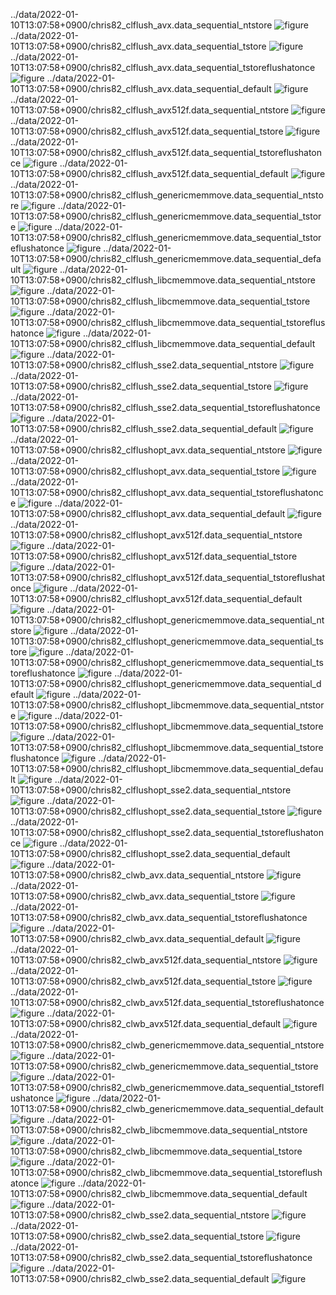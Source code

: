 ../data/2022-01-10T13:07:58+0900/chris82_clflush_avx.data_sequential_ntstore
 ![figure](chris82_clflush_avx.data_sequential_ntstore.png)
../data/2022-01-10T13:07:58+0900/chris82_clflush_avx.data_sequential_tstore
 ![figure](chris82_clflush_avx.data_sequential_tstore.png)
../data/2022-01-10T13:07:58+0900/chris82_clflush_avx.data_sequential_tstoreflushatonce
 ![figure](chris82_clflush_avx.data_sequential_tstoreflushatonce.png)
../data/2022-01-10T13:07:58+0900/chris82_clflush_avx.data_sequential_default
 ![figure](chris82_clflush_avx.data_sequential_default.png)
../data/2022-01-10T13:07:58+0900/chris82_clflush_avx512f.data_sequential_ntstore
 ![figure](chris82_clflush_avx512f.data_sequential_ntstore.png)
../data/2022-01-10T13:07:58+0900/chris82_clflush_avx512f.data_sequential_tstore
 ![figure](chris82_clflush_avx512f.data_sequential_tstore.png)
../data/2022-01-10T13:07:58+0900/chris82_clflush_avx512f.data_sequential_tstoreflushatonce
 ![figure](chris82_clflush_avx512f.data_sequential_tstoreflushatonce.png)
../data/2022-01-10T13:07:58+0900/chris82_clflush_avx512f.data_sequential_default
 ![figure](chris82_clflush_avx512f.data_sequential_default.png)
../data/2022-01-10T13:07:58+0900/chris82_clflush_genericmemmove.data_sequential_ntstore
 ![figure](chris82_clflush_genericmemmove.data_sequential_ntstore.png)
../data/2022-01-10T13:07:58+0900/chris82_clflush_genericmemmove.data_sequential_tstore
 ![figure](chris82_clflush_genericmemmove.data_sequential_tstore.png)
../data/2022-01-10T13:07:58+0900/chris82_clflush_genericmemmove.data_sequential_tstoreflushatonce
 ![figure](chris82_clflush_genericmemmove.data_sequential_tstoreflushatonce.png)
../data/2022-01-10T13:07:58+0900/chris82_clflush_genericmemmove.data_sequential_default
 ![figure](chris82_clflush_genericmemmove.data_sequential_default.png)
../data/2022-01-10T13:07:58+0900/chris82_clflush_libcmemmove.data_sequential_ntstore
 ![figure](chris82_clflush_libcmemmove.data_sequential_ntstore.png)
../data/2022-01-10T13:07:58+0900/chris82_clflush_libcmemmove.data_sequential_tstore
 ![figure](chris82_clflush_libcmemmove.data_sequential_tstore.png)
../data/2022-01-10T13:07:58+0900/chris82_clflush_libcmemmove.data_sequential_tstoreflushatonce
 ![figure](chris82_clflush_libcmemmove.data_sequential_tstoreflushatonce.png)
../data/2022-01-10T13:07:58+0900/chris82_clflush_libcmemmove.data_sequential_default
 ![figure](chris82_clflush_libcmemmove.data_sequential_default.png)
../data/2022-01-10T13:07:58+0900/chris82_clflush_sse2.data_sequential_ntstore
 ![figure](chris82_clflush_sse2.data_sequential_ntstore.png)
../data/2022-01-10T13:07:58+0900/chris82_clflush_sse2.data_sequential_tstore
 ![figure](chris82_clflush_sse2.data_sequential_tstore.png)
../data/2022-01-10T13:07:58+0900/chris82_clflush_sse2.data_sequential_tstoreflushatonce
 ![figure](chris82_clflush_sse2.data_sequential_tstoreflushatonce.png)
../data/2022-01-10T13:07:58+0900/chris82_clflush_sse2.data_sequential_default
 ![figure](chris82_clflush_sse2.data_sequential_default.png)
../data/2022-01-10T13:07:58+0900/chris82_clflushopt_avx.data_sequential_ntstore
 ![figure](chris82_clflushopt_avx.data_sequential_ntstore.png)
../data/2022-01-10T13:07:58+0900/chris82_clflushopt_avx.data_sequential_tstore
 ![figure](chris82_clflushopt_avx.data_sequential_tstore.png)
../data/2022-01-10T13:07:58+0900/chris82_clflushopt_avx.data_sequential_tstoreflushatonce
 ![figure](chris82_clflushopt_avx.data_sequential_tstoreflushatonce.png)
../data/2022-01-10T13:07:58+0900/chris82_clflushopt_avx.data_sequential_default
 ![figure](chris82_clflushopt_avx.data_sequential_default.png)
../data/2022-01-10T13:07:58+0900/chris82_clflushopt_avx512f.data_sequential_ntstore
 ![figure](chris82_clflushopt_avx512f.data_sequential_ntstore.png)
../data/2022-01-10T13:07:58+0900/chris82_clflushopt_avx512f.data_sequential_tstore
 ![figure](chris82_clflushopt_avx512f.data_sequential_tstore.png)
../data/2022-01-10T13:07:58+0900/chris82_clflushopt_avx512f.data_sequential_tstoreflushatonce
 ![figure](chris82_clflushopt_avx512f.data_sequential_tstoreflushatonce.png)
../data/2022-01-10T13:07:58+0900/chris82_clflushopt_avx512f.data_sequential_default
 ![figure](chris82_clflushopt_avx512f.data_sequential_default.png)
../data/2022-01-10T13:07:58+0900/chris82_clflushopt_genericmemmove.data_sequential_ntstore
 ![figure](chris82_clflushopt_genericmemmove.data_sequential_ntstore.png)
../data/2022-01-10T13:07:58+0900/chris82_clflushopt_genericmemmove.data_sequential_tstore
 ![figure](chris82_clflushopt_genericmemmove.data_sequential_tstore.png)
../data/2022-01-10T13:07:58+0900/chris82_clflushopt_genericmemmove.data_sequential_tstoreflushatonce
 ![figure](chris82_clflushopt_genericmemmove.data_sequential_tstoreflushatonce.png)
../data/2022-01-10T13:07:58+0900/chris82_clflushopt_genericmemmove.data_sequential_default
 ![figure](chris82_clflushopt_genericmemmove.data_sequential_default.png)
../data/2022-01-10T13:07:58+0900/chris82_clflushopt_libcmemmove.data_sequential_ntstore
 ![figure](chris82_clflushopt_libcmemmove.data_sequential_ntstore.png)
../data/2022-01-10T13:07:58+0900/chris82_clflushopt_libcmemmove.data_sequential_tstore
 ![figure](chris82_clflushopt_libcmemmove.data_sequential_tstore.png)
../data/2022-01-10T13:07:58+0900/chris82_clflushopt_libcmemmove.data_sequential_tstoreflushatonce
 ![figure](chris82_clflushopt_libcmemmove.data_sequential_tstoreflushatonce.png)
../data/2022-01-10T13:07:58+0900/chris82_clflushopt_libcmemmove.data_sequential_default
 ![figure](chris82_clflushopt_libcmemmove.data_sequential_default.png)
../data/2022-01-10T13:07:58+0900/chris82_clflushopt_sse2.data_sequential_ntstore
 ![figure](chris82_clflushopt_sse2.data_sequential_ntstore.png)
../data/2022-01-10T13:07:58+0900/chris82_clflushopt_sse2.data_sequential_tstore
 ![figure](chris82_clflushopt_sse2.data_sequential_tstore.png)
../data/2022-01-10T13:07:58+0900/chris82_clflushopt_sse2.data_sequential_tstoreflushatonce
 ![figure](chris82_clflushopt_sse2.data_sequential_tstoreflushatonce.png)
../data/2022-01-10T13:07:58+0900/chris82_clflushopt_sse2.data_sequential_default
 ![figure](chris82_clflushopt_sse2.data_sequential_default.png)
../data/2022-01-10T13:07:58+0900/chris82_clwb_avx.data_sequential_ntstore
 ![figure](chris82_clwb_avx.data_sequential_ntstore.png)
../data/2022-01-10T13:07:58+0900/chris82_clwb_avx.data_sequential_tstore
 ![figure](chris82_clwb_avx.data_sequential_tstore.png)
../data/2022-01-10T13:07:58+0900/chris82_clwb_avx.data_sequential_tstoreflushatonce
 ![figure](chris82_clwb_avx.data_sequential_tstoreflushatonce.png)
../data/2022-01-10T13:07:58+0900/chris82_clwb_avx.data_sequential_default
 ![figure](chris82_clwb_avx.data_sequential_default.png)
../data/2022-01-10T13:07:58+0900/chris82_clwb_avx512f.data_sequential_ntstore
 ![figure](chris82_clwb_avx512f.data_sequential_ntstore.png)
../data/2022-01-10T13:07:58+0900/chris82_clwb_avx512f.data_sequential_tstore
 ![figure](chris82_clwb_avx512f.data_sequential_tstore.png)
../data/2022-01-10T13:07:58+0900/chris82_clwb_avx512f.data_sequential_tstoreflushatonce
 ![figure](chris82_clwb_avx512f.data_sequential_tstoreflushatonce.png)
../data/2022-01-10T13:07:58+0900/chris82_clwb_avx512f.data_sequential_default
 ![figure](chris82_clwb_avx512f.data_sequential_default.png)
../data/2022-01-10T13:07:58+0900/chris82_clwb_genericmemmove.data_sequential_ntstore
 ![figure](chris82_clwb_genericmemmove.data_sequential_ntstore.png)
../data/2022-01-10T13:07:58+0900/chris82_clwb_genericmemmove.data_sequential_tstore
 ![figure](chris82_clwb_genericmemmove.data_sequential_tstore.png)
../data/2022-01-10T13:07:58+0900/chris82_clwb_genericmemmove.data_sequential_tstoreflushatonce
 ![figure](chris82_clwb_genericmemmove.data_sequential_tstoreflushatonce.png)
../data/2022-01-10T13:07:58+0900/chris82_clwb_genericmemmove.data_sequential_default
 ![figure](chris82_clwb_genericmemmove.data_sequential_default.png)
../data/2022-01-10T13:07:58+0900/chris82_clwb_libcmemmove.data_sequential_ntstore
 ![figure](chris82_clwb_libcmemmove.data_sequential_ntstore.png)
../data/2022-01-10T13:07:58+0900/chris82_clwb_libcmemmove.data_sequential_tstore
 ![figure](chris82_clwb_libcmemmove.data_sequential_tstore.png)
../data/2022-01-10T13:07:58+0900/chris82_clwb_libcmemmove.data_sequential_tstoreflushatonce
 ![figure](chris82_clwb_libcmemmove.data_sequential_tstoreflushatonce.png)
../data/2022-01-10T13:07:58+0900/chris82_clwb_libcmemmove.data_sequential_default
 ![figure](chris82_clwb_libcmemmove.data_sequential_default.png)
../data/2022-01-10T13:07:58+0900/chris82_clwb_sse2.data_sequential_ntstore
 ![figure](chris82_clwb_sse2.data_sequential_ntstore.png)
../data/2022-01-10T13:07:58+0900/chris82_clwb_sse2.data_sequential_tstore
 ![figure](chris82_clwb_sse2.data_sequential_tstore.png)
../data/2022-01-10T13:07:58+0900/chris82_clwb_sse2.data_sequential_tstoreflushatonce
 ![figure](chris82_clwb_sse2.data_sequential_tstoreflushatonce.png)
../data/2022-01-10T13:07:58+0900/chris82_clwb_sse2.data_sequential_default
 ![figure](chris82_clwb_sse2.data_sequential_default.png)
